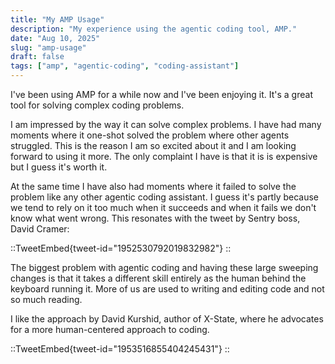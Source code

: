 ```yaml
---
title: "My AMP Usage"
description: "My experience using the agentic coding tool, AMP."
date: "Aug 10, 2025"
slug: "amp-usage"
draft: false
tags: ["amp", "agentic-coding", "coding-assistant"]
---
```


I've been using AMP for a while now and I've been enjoying it. It's a great tool for solving complex coding problems.

I am impressed by the way it can solve complex problems. I have had many moments where it one-shot solved the problem where other agents struggled. This is the reason I am so excited about it and I am looking forward to using it more. The only complaint I have is that it is is expensive but I guess it's worth it.

At the same time I have also had moments where it failed to solve the problem like any other agentic coding assistant. I guess it's partly because we tend to rely on it too much when it succeeds and when it fails we don't know what went wrong. This resonates with the tweet by Sentry boss, David Cramer:

::TweetEmbed{tweet-id="1952530792019832982"}
::

The biggest problem with agentic coding and having these large sweeping changes is that it takes a different skill entirely as the human behind the keyboard running it. 
More of us are used to writing and editing code and not so much reading.

I like the approach by David Kurshid, author of X-State, where he advocates for a more human-centered approach to coding. 

::TweetEmbed{tweet-id="1953516855404245431"}
::